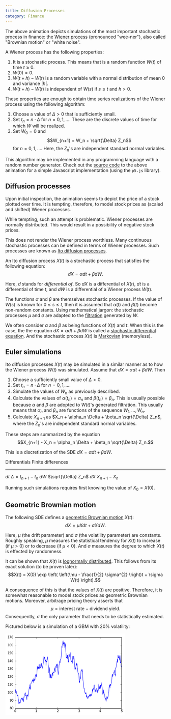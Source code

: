 ```yaml
---
title: Diffusion Processes
category: Finance
---
```


<div id="simulation"></div>

The above animation depicts simulations of the most important
stochastic process in finance: the [Wiener process][] (pronounced
"wee-ner"), also called "Brownian motion" or "white noise".

A Wiener process has the following properties:

1. It is a stochastic process. This means that is a random function
   $W(t)$ of time $t \geq 0$.
2. $W(0) = 0$.
3. $W(t+h)-W(t)$ is a random variable with a normal distribution of
   mean 0 and variance $|h|$.
4. $W(t+h)-W(t)$ is independent of $W(s)$ if $s \leq t$ and $h > 0$.

These properties are enough to obtain time series realizations of the
Wiener process using the following algorithm:

1. Choose a value of $\Delta > 0$ that is sufficiently small.
2. Set $t_n = n \cdot \Delta$ for $n = 0, 1, \ldots$. These are the
   discrete values of time for which $W$ will be realized.
3. Set $W_0 = 0$ and
   $$W_{n+1} = W_n + \sqrt{\Delta} Z_n$$
   for $n=0,1, \ldots$. Here, the $Z_n$'s are independent standard
   normal variables.

This algorithm may be implemented in any programming language with a
random number generator. Check out the [source code][] to the above
animation for a simple Javascript implementation (using the `p5.js`
library).

Diffusion processes
-------------------

Upon initial inspection, the animation seems to depict the price of a
stock plotted over time. It is tempting, therefore, to model stock
prices as (scaled and shifted) Wiener processes.

While tempting, such an attempt is problematic. Wiener processes are
normally distributed. This would result in a possibility of negative
stock prices.

This does not render the Wiener process worthless. Many continuous
stochastic processes can be defined in terms of Wiener processes. Such
processes are known as [Ito diffusion processes][].

An Ito diffusion process $X(t)$ is a stochastic process that satisfies
the following equation:
$$dX = \alpha dt + \beta dW.$$

Here, $d$ stands for *differential of*. So $dX$ is a differential of
$X(t)$, $dt$ is a differential of time $t$, and $dW$ is a differential
of a Wiener process $W(t)$.

The functions $\alpha$ and $\beta$ are themselves stochastic processes.
If the value of $W(s)$ is known for $0 \leq s \leq t$, then it is
assumed that $\alpha (t)$ and $\beta(t)$ become non-random constants.
Using mathematical jargon: the stochastic processes $\mu$
and $\sigma$ are adapted to the [filtration][] generated by $W$.

We often consider $\alpha$ and $\beta$ as being functions
of $X(t)$ and $t$. When this is the case, the the equation $dX =
\alpha dt + \beta dW$ is called a [stochastic differential equation][].
And the stochastic process $X(t)$ is [Markovian][] (memoryless).

Euler simulations
-----------------

Ito diffusion processes $X(t)$ may be simulated in a similar manner
as to how the Wiener process $W(t)$ was simulated. Assume that
$dX = \alpha dt + \beta dW$. Then

1. Choose a sufficiently small value of $\Delta > 0$.
2. Set $t_{n} = n \cdot \Delta$ for $n = 0,1, \ldots$.
3. Simulate the values of $W_n$ as previously described.
4. Calculate the values of $\alpha (t_n) = \alpha_n$ and $\beta (t_n)
   = \beta_n$. This is usually possible because $\alpha$ and $\beta$
   are adopted to $W(t)$'s generated filtration. This usually means that
   $\alpha_n$ and $\beta_n$ are functions of the sequence $W_1, \ldots,
   W_n$.
5. Calculate $X_{n+1}$ as $X_n + \alpha_n \Delta + \beta_n \sqrt{\Delta}
   Z_n$, where the $Z_n$'s are independent standard normal variables.

These steps are summarized by the equation
$$X_{n+1} - X_n = \alpha_n \Delta  + \beta_n \sqrt{\Delta} Z_n.$$

This is a discretization of the SDE $dX = \alpha dt + \beta dW$.

Differentials  Finite differences
-------------  ------------------------
$dt$           $\Delta = t_{n+1} - t_n$
$dW$           $\sqrt{\Delta} Z_n$
$dX$           $X_{n+1} - X_n$

Running such simulations requires first knowing the value of
$X_0 = X(0)$.

Geometric Brownian motion
-------------------------

The following SDE defines a [geometric Brownian motion][] $X(t)$:
$$dX = \mu X dt + \sigma X dW.$$

Here, $\mu$ (the drift parameter) and $\sigma$ (the volatility
parameter) are constants. Roughly speaking, $\mu$ measures the
statistical tendency for $X(t)$ to increase (if $\mu>0$) or to decrease
(if $\mu < 0$). And $\sigma$ measures the degree to which $X(t)$ is
effected by randomness.

It can be shown that $X(t)$ is [lognormally distributed][]. This follows
from its exact solution (to be proven later):
$$X(t) = X(0) \exp \left( \left(\mu - \frac{1}{2} \sigma^{2} \right)t +
\sigma W(t) \right).$$

A consequence of this is that the values of $X(t)$ are positive.
Therefore, it is somewhat reasonable to model stock prices as geometric
Brownian motions. Moreover, arbitrage pricing theory asserts that
$$\mu = \text{interest rate} - \text{dividend yield}.$$
Consequently, $\sigma$ the only parameter that needs to be statistically
estimated.

Pictured below is a simulation of a GBM with 20% volatility:

![](../static/img/gbm.png)


[Wiener process]: https://en.wikipedia.org/wiki/Wiener_process
[source code]: ../static/sketch.js
[Ito diffusion processes]: https://en.wikipedia.org/wiki/Diffusion_process
[geometric Brownian motion]: https://en.wikipedia.org/wiki/Geometric_Brownian_motion
[stochastic differential equation]: https://en.wikipedia.org/wiki/Stochastic_differential_equation
[filtration]: https://en.wikipedia.org/wiki/Filtration_(mathematics)
[Markovian]: https://en.wikipedia.org/wiki/Markov_property
[lognormally distributed]: https://en.wikipedia.org/wiki/Log-normal_distribution

<script src="https://cdnjs.cloudflare.com/ajax/libs/p5.js/0.5.5/p5.js"></script>
<script src="../static/sketch.js"></script>
